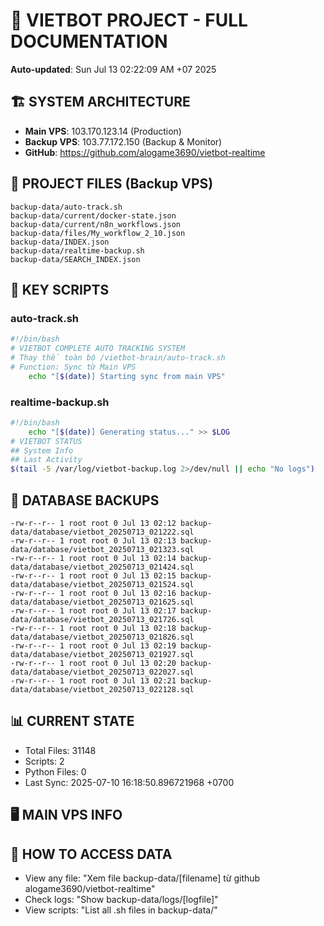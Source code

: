# 🤖 VIETBOT PROJECT - FULL DOCUMENTATION
**Auto-updated**: Sun Jul 13 02:22:09 AM +07 2025

## 🏗️ SYSTEM ARCHITECTURE
- **Main VPS**: 103.170.123.14 (Production)
- **Backup VPS**: 103.77.172.150 (Backup & Monitor)
- **GitHub**: https://github.com/alogame3690/vietbot-realtime

## 📁 PROJECT FILES (Backup VPS)
```
backup-data/auto-track.sh
backup-data/current/docker-state.json
backup-data/current/n8n_workflows.json
backup-data/files/My_workflow_2_10.json
backup-data/INDEX.json
backup-data/realtime-backup.sh
backup-data/SEARCH_INDEX.json
```

## 🔧 KEY SCRIPTS
### auto-track.sh
```bash
#!/bin/bash
# VIETBOT COMPLETE AUTO TRACKING SYSTEM
# Thay thế toàn bộ /vietbot-brain/auto-track.sh
# Function: Sync từ Main VPS
    echo "[$(date)] Starting sync from main VPS"
```
### realtime-backup.sh
```bash
#!/bin/bash
    echo "[$(date)] Generating status..." >> $LOG
# VIETBOT STATUS
## System Info
## Last Activity
$(tail -5 /var/log/vietbot-backup.log 2>/dev/null || echo "No logs")
```

## 💾 DATABASE BACKUPS
```
-rw-r--r-- 1 root root 0 Jul 13 02:12 backup-data/database/vietbot_20250713_021222.sql
-rw-r--r-- 1 root root 0 Jul 13 02:13 backup-data/database/vietbot_20250713_021323.sql
-rw-r--r-- 1 root root 0 Jul 13 02:14 backup-data/database/vietbot_20250713_021424.sql
-rw-r--r-- 1 root root 0 Jul 13 02:15 backup-data/database/vietbot_20250713_021524.sql
-rw-r--r-- 1 root root 0 Jul 13 02:16 backup-data/database/vietbot_20250713_021625.sql
-rw-r--r-- 1 root root 0 Jul 13 02:17 backup-data/database/vietbot_20250713_021726.sql
-rw-r--r-- 1 root root 0 Jul 13 02:18 backup-data/database/vietbot_20250713_021826.sql
-rw-r--r-- 1 root root 0 Jul 13 02:19 backup-data/database/vietbot_20250713_021927.sql
-rw-r--r-- 1 root root 0 Jul 13 02:20 backup-data/database/vietbot_20250713_022027.sql
-rw-r--r-- 1 root root 0 Jul 13 02:21 backup-data/database/vietbot_20250713_022128.sql
```

## 📊 CURRENT STATE
- Total Files: 31148
- Scripts: 2
- Python Files: 0
- Last Sync: 2025-07-10 16:18:50.896721968 +0700

## 🖥️ MAIN VPS INFO


## 🚨 HOW TO ACCESS DATA
- View any file: "Xem file backup-data/[filename] từ github alogame3690/vietbot-realtime"
- Check logs: "Show backup-data/logs/[logfile]"
- View scripts: "List all .sh files in backup-data/"
